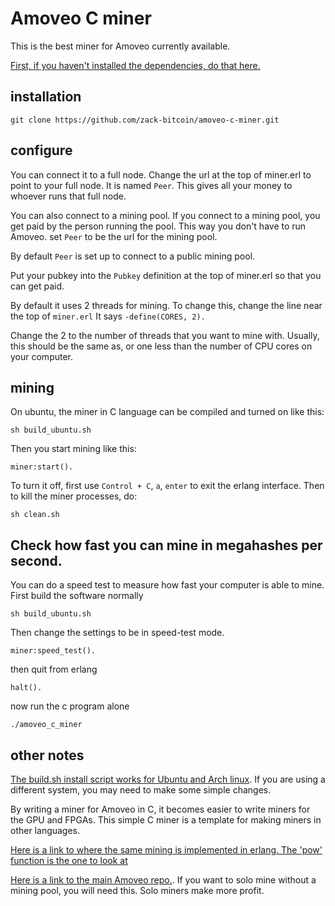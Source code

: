 Amoveo C miner
=============

This is the best miner for Amoveo currently available.

[First, if you haven't installed the dependencies, do that here.](https://github.com/zack-bitcoin/amoveo/blob/master/docs/getting-started/dependencies.md)

## installation
```
git clone https://github.com/zack-bitcoin/amoveo-c-miner.git
```


## configure

You can connect it to a full node. Change the url at the top of miner.erl to point to your full node. It is named `Peer`. This gives all your money to whoever runs that full node.

You can also connect to a mining pool. If you connect to a mining pool, you get paid by the person running the pool.
This way you don't have to run Amoveo.
set `Peer` to be the url for the mining pool.

By default `Peer` is set up to connect to a public mining pool.

Put your pubkey into the `Pubkey` definition at the top of miner.erl so that you can get paid. 

By default it uses 2 threads for mining. To change this, change the line near the top of `miner.erl`
It says `-define(CORES, 2).`

Change the 2 to the number of threads that you want to mine with. Usually, this should be the same as, or one less than the number of CPU cores on your computer.



## mining

On ubuntu, the miner in C language can be compiled and turned on like this: 
```
sh build_ubuntu.sh 
```
Then you start mining like this:
```
miner:start().
```
To turn it off, first use `Control + C`, `a`, `enter` to exit the erlang interface.
Then to kill the miner processes, do:
```
sh clean.sh
```





## Check how fast you can mine in megahashes per second.

You can do a speed test to measure how fast your computer is able to mine. First build the software normally
```
sh build_ubuntu.sh
```
Then change the settings to be in speed-test mode.
```
miner:speed_test().
```
then quit from erlang
```
halt().
```
now run the c program alone
```
./amoveo_c_miner
```

## other notes

[The build.sh install script works for Ubuntu and Arch linux](build_ubuntu.sh). If you are using a different system, you may need to make some simple changes.

By writing a miner for Amoveo in C, it becomes easier to write miners for the GPU and FPGAs.
This simple C miner is a template for making miners in other languages.

[Here is a link to where the same mining is implemented in erlang. The 'pow' function is the one to look at](https://github.com/BumblebeeBat/pink_crypto)

[Here is a link to the main Amoveo repo.](https://github.com/zack-bitcoin/amoveo). If you want to solo mine without a mining pool, you will need this. Solo miners make more profit.
